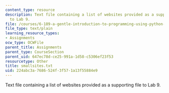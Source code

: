 ```yaml
---
content_type: resource
description: Text file containing a list of websites provided as a supporting file
  to Lab 9.
file: /courses/6-189-a-gentle-introduction-to-programming-using-python-january-iap-2008/224abc3a7686524f3f571a13f55884e9_smallsites.txt
file_type: text/plain
learning_resource_types:
- Assignments
ocw_type: OCWFile
parent_title: Assignments
parent_type: CourseSection
parent_uid: 647ec78d-ce25-991a-1d58-c5306ef23f53
resourcetype: Other
title: smallsites.txt
uid: 224abc3a-7686-524f-3f57-1a13f55884e9
---
```

Text file containing a list of websites provided as a supporting file to Lab 9.

